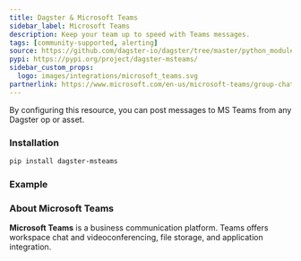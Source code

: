 ```yaml
---
title: Dagster & Microsoft Teams
sidebar_label: Microsoft Teams
description: Keep your team up to speed with Teams messages.
tags: [community-supported, alerting]
source: https://github.com/dagster-io/dagster/tree/master/python_modules/libraries/dagster-msteams
pypi: https://pypi.org/project/dagster-msteams/
sidebar_custom_props:
  logo: images/integrations/microsoft_teams.svg
partnerlink: https://www.microsoft.com/en-us/microsoft-teams/group-chat-software
---
```


By configuring this resource, you can post messages to MS Teams from any Dagster op or asset.

### Installation

```bash
pip install dagster-msteams
```

### Example

<CodeExample path="docs_snippets/docs_snippets/integrations/microsoft-teams.py" language="python" />

### About Microsoft Teams

**Microsoft Teams** is a business communication platform. Teams offers workspace chat and videoconferencing, file storage, and application integration.
